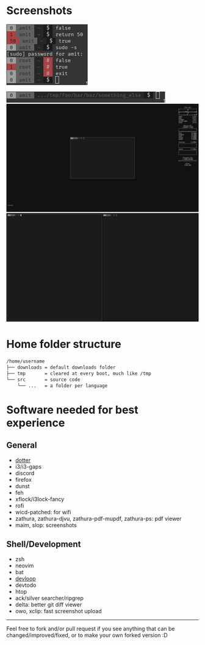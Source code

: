 # Screenshots
![Prompt Showcase](/img/prompt_showcase.png)

![Prompt Long Path](/img/prompt_long_path.png)
![Floating Terminal](/img/floating_terminal.png)
![Tiled terminals](/img/tiled_terminals.png)

# Home folder structure
```
/home/username
├── downloads = default downloads folder
├── tmp       = cleared at every boot, much like /tmp
└── src       = source code
    └── ...   = a folder per language
```

# Software needed for best experience
## General
- [dotter](http://www.github.com/SuperCuber/dotter)
- i3/i3-gaps
- discord
- firefox
- dunst
- feh
- xflock/i3lock-fancy
- rofi
- wicd-patched: for wifi
- zathura, zathura-djvu, zathura-pdf-mupdf, zathura-ps: pdf viewer
- maim, slop: screenshots

## Shell/Development
- zsh
- neovim
- bat
- [devloop](http://www.github.com/SuperCuber/devloop)
- devtodo
- htop
- ack/silver searcher/ripgrep
- delta: better git diff viewer
- owo, xclip: fast screenshot upload

---

Feel free to fork and/or pull request if you see anything that can be changed/improved/fixed, or to make your own forked version :D
